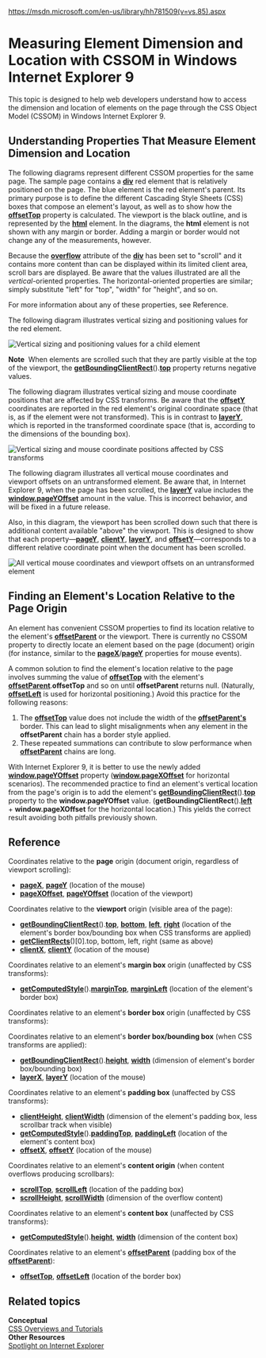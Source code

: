 <a href="https://msdn.microsoft.com/en-us/library/hh781509(v=vs.85).aspx">https://msdn.microsoft.com/en-us/library/hh781509(v=vs.85).aspx</a><div id="articleHeader"><h1>Measuring Element Dimension and Location with CSSOM in Windows Internet Explorer 9</h1></div>
  
  

<p>This topic is designed to help web developers understand how to access the dimension and location of elements on the page through the CSS Object Model (CSSOM) in Windows Internet Explorer 9.</p>
<h2>Understanding Properties That Measure Element Dimension and Location</h2>
<p>The following diagrams represent different CSSOM properties for the same page. The sample page contains a <a href="https://msdn.microsoft.com/en-us/library/ms535240(v=vs.85).aspx" target="_blank"><strong>div</strong></a> red element that is relatively positioned on the page. The blue element is the red element's parent. Its primary purpose is to define the different Cascading Style Sheets (CSS) boxes that compose an element's layout, as well as to show how the <a href="https://msdn.microsoft.com/en-us/library/ms534303(v=vs.85).aspx" target="_blank"><strong>offsetTop</strong></a> property is calculated. The viewport is the black outline, and is represented by the <a href="https://msdn.microsoft.com/en-us/library/ms535255(v=vs.85).aspx" target="_blank"><strong>html</strong></a> element. In the diagrams, the <strong>html</strong> element is not shown with any margin or border. Adding a margin or border would not change any of the measurements, however.</p>
<p>Because the <a href="https://msdn.microsoft.com/en-us/library/ms530824(v=vs.85).aspx" target="_blank"><strong>overflow</strong></a> attribute of the <a href="https://msdn.microsoft.com/en-us/library/ms535240(v=vs.85).aspx" target="_blank"><strong>div</strong></a> has been set to "scroll" and it contains more content than can be displayed within its limited client area, scroll bars are displayed. Be aware that the values illustrated are all the <em>vertical</em>-oriented properties. The horizontal-oriented properties are similar; simply substitute "left" for "top", "width" for "height", and so on.</p>
<p>For more information about any of these properties, see Reference.</p>
<p>The following diagram illustrates vertical sizing and positioning values for the red element.</p>
<p><div class="readableLargeImageContainer"><img src="https://i-msdn.sec.s-msft.com/dynimg/IC561968.png" alt="Vertical sizing and positioning values for a child element" title="Vertical sizing and positioning values for a child element" id="ie9_positioning1" /></div></p>
<div><strong>Note</strong>  When elements are scrolled such that they are partly visible at the top of the viewport, the <a href="https://msdn.microsoft.com/en-us/library/ms536433(v=vs.85).aspx" target="_blank"><strong>getBoundingClientRect</strong></a>().<a href="https://msdn.microsoft.com/en-us/library/ms534688(v=vs.85).aspx" target="_blank"><strong>top</strong></a> property returns negative values.</div>
<p>The following diagram illustrates vertical sizing and mouse coordinate positions that are affected by CSS transforms. Be aware that the <a href="https://msdn.microsoft.com/en-us/library/ms534306(v=vs.85).aspx" target="_blank"><strong>offsetY</strong></a> coordinates are reported in the red element's original coordinate space (that is, as if the element were not transformed). This is in contrast to <a href="https://msdn.microsoft.com/en-us/library/gg130968(v=vs.85).aspx" target="_blank"><strong>layerY</strong></a>, which is reported in the transformed coordinate space (that is, according to the dimensions of the bounding box).</p>
<p><div class="readableLargeImageContainer"><img src="https://i-msdn.sec.s-msft.com/dynimg/IC561969.png" alt="Vertical sizing and mouse coordinate positions affected by CSS transforms" title="Vertical sizing and mouse coordinate positions affected by CSS transforms" id="ie9_positioning2" /></div></p>
<p>The following diagram illustrates all vertical mouse coordinates and viewport offsets on an untransformed element. Be aware that, in Internet Explorer 9, when the page has been scrolled, the <a href="https://msdn.microsoft.com/en-us/library/gg130968(v=vs.85).aspx" target="_blank"><strong>layerY</strong></a> value includes the <a href="https://msdn.microsoft.com/en-us/library/ff974684(v=vs.85).aspx" target="_blank"><strong>window.pageYOffset</strong></a> amount in the value. This is incorrect behavior, and will be fixed in a future release.</p>
<p>Also, in this diagram, the viewport has been scrolled down such that there is additional content available "above" the viewport. This is designed to show that each property—<a href="https://msdn.microsoft.com/en-us/library/ff974656(v=vs.85).aspx" target="_blank"><strong>pageY</strong></a>, <a href="https://msdn.microsoft.com/en-us/library/ms533568(v=vs.85).aspx" target="_blank"><strong>clientY</strong></a>, <a href="https://msdn.microsoft.com/en-us/library/gg130968(v=vs.85).aspx" target="_blank"><strong>layerY</strong></a>, and <a href="https://msdn.microsoft.com/en-us/library/ms534306(v=vs.85).aspx" target="_blank"><strong>offsetY</strong></a>—corresponds to a different relative coordinate point when the document has been scrolled.</p>
<p><div class="readableLargeImageContainer"><img src="https://i-msdn.sec.s-msft.com/dynimg/IC561970.png" alt="All vertical mouse coordinates and viewport offsets on an untransformed element" title="All vertical mouse coordinates and viewport offsets on an untransformed element" id="ie9_positioning3" /></div></p>
<h2>Finding an Element's Location Relative to the Page Origin</h2>
<p>An element has convenient CSSOM properties to find its location relative to the element's <a href="https://msdn.microsoft.com/en-us/library/ms534302(v=vs.85).aspx" target="_blank"><strong>offsetParent</strong></a> or the viewport. There is currently no CSSOM property to directly locate an element based on the page (document) origin (for instance, similar to the <a href="https://msdn.microsoft.com/en-us/library/ff974655(v=vs.85).aspx" target="_blank"><strong>pageX</strong></a>/<a href="https://msdn.microsoft.com/en-us/library/ff974656(v=vs.85).aspx" target="_blank"><strong>pageY</strong></a> properties for mouse events).</p>
<p>A common solution to find the element's location relative to the page involves summing the value of <a href="https://msdn.microsoft.com/en-us/library/ms534303(v=vs.85).aspx" target="_blank"><strong>offsetTop</strong></a> with the element's <a href="https://msdn.microsoft.com/en-us/library/ms534302(v=vs.85).aspx" target="_blank"><strong>offsetParent</strong></a>.<strong>offsetTop</strong> and so on until <strong>offsetParent</strong> returns null. (Naturally, <a href="https://msdn.microsoft.com/en-us/library/ms534200(v=vs.85).aspx" target="_blank"><strong>offsetLeft</strong></a> is used for horizontal positioning.) Avoid this practice for the following reasons:</p>
<ol>
<li>The <a href="https://msdn.microsoft.com/en-us/library/ms534303(v=vs.85).aspx" target="_blank"><strong>offsetTop</strong></a> value does not include the width of the <a href="https://msdn.microsoft.com/en-us/library/ms534302(v=vs.85).aspx" target="_blank"><strong>offsetParent's</strong></a> border. This can lead to slight misalignments when any element in the <strong>offsetParent</strong> chain has a border style applied.</li>
<li>These repeated summations can contribute to slow performance when <a href="https://msdn.microsoft.com/en-us/library/ms534302(v=vs.85).aspx" target="_blank"><strong>offsetParent</strong></a> chains are long.</li>
</ol>
<p>With Internet Explorer 9, it is better to use the newly added <a href="https://msdn.microsoft.com/en-us/library/ff974684(v=vs.85).aspx" target="_blank"><strong>window.pageYOffset</strong></a> property (<a href="https://msdn.microsoft.com/en-us/library/ff974683(v=vs.85).aspx" target="_blank"><strong>window.pageXOffset</strong></a> for horizontal scenarios). The recommended practice to find an element's vertical location from the page's origin is to add the element's <a href="https://msdn.microsoft.com/en-us/library/ms536433(v=vs.85).aspx" target="_blank"><strong>getBoundingClientRect</strong></a>().<a href="https://msdn.microsoft.com/en-us/library/ms534688(v=vs.85).aspx" target="_blank"><strong>top</strong></a> property to the <strong>window.pageYOffset</strong> value. (<strong>getBoundingClientRect</strong>().<a href="https://msdn.microsoft.com/en-us/library/ms534099(v=vs.85).aspx" target="_blank"><strong>left</strong></a> + <strong>window.pageXOffset</strong> for the horizontal location.) This yields the correct result avoiding both pitfalls previously shown.</p>
<h2>Reference</h2>
<p>Coordinates relative to the <strong>page</strong> origin (document origin, regardless of viewport scrolling):</p>
<ul>
<li>
<a href="https://msdn.microsoft.com/en-us/library/ff974655(v=vs.85).aspx" target="_blank"><strong>pageX</strong></a>, <a href="https://msdn.microsoft.com/en-us/library/ff974656(v=vs.85).aspx" target="_blank"><strong>pageY</strong></a> (location of the mouse)</li>
<li>
<a href="https://msdn.microsoft.com/en-us/library/ff974683(v=vs.85).aspx" target="_blank"><strong>pageXOffset</strong></a>, <a href="https://msdn.microsoft.com/en-us/library/ff974684(v=vs.85).aspx" target="_blank"><strong>pageYOffset</strong></a> (location of the viewport)</li>
</ul>
<p>Coordinates relative to the <strong>viewport</strong> origin (visible area of the page):</p>
<ul>
<li>
<a href="https://msdn.microsoft.com/en-us/library/ms536433(v=vs.85).aspx" target="_blank"><strong>getBoundingClientRect</strong></a>().<a href="https://msdn.microsoft.com/en-us/library/ms534688(v=vs.85).aspx" target="_blank"><strong>top</strong></a>, <a href="https://msdn.microsoft.com/en-us/library/ms533535(v=vs.85).aspx" target="_blank"><strong>bottom</strong></a>, <a href="https://msdn.microsoft.com/en-us/library/ms534099(v=vs.85).aspx" target="_blank"><strong>left</strong></a>, <a href="https://msdn.microsoft.com/en-us/library/ms534374(v=vs.85).aspx" target="_blank"><strong>right</strong></a> (location of the element's border box/bounding box when CSS transforms are applied)</li>
<li>
<a href="https://msdn.microsoft.com/en-us/library/ms536435(v=vs.85).aspx" target="_blank"><strong>getClientRects</strong></a>()[0].top, bottom, left, right (same as above)</li>
<li>
<a href="https://msdn.microsoft.com/en-us/library/ms533567(v=vs.85).aspx" target="_blank"><strong>clientX</strong></a>, <a href="https://msdn.microsoft.com/en-us/library/ms533568(v=vs.85).aspx" target="_blank"><strong>clientY</strong></a> (location of the mouse)</li>
</ul>
<p>Coordinates relative to an element's <strong>margin box</strong> origin (unaffected by CSS transforms):</p>
<ul>
<li>
<a href="https://msdn.microsoft.com/en-us/library/ff975168(v=vs.85).aspx" target="_blank"><strong>getComputedStyle</strong></a>().<a href="https://msdn.microsoft.com/en-us/library/ms530808(v=vs.85).aspx" target="_blank"><strong>marginTop</strong></a>, <a href="https://msdn.microsoft.com/en-us/library/ms530804(v=vs.85).aspx" target="_blank"><strong>marginLeft</strong></a> (location of the element's border box)</li>
</ul>
<p>Coordinates relative to an element's <strong>border box</strong> origin (unaffected by CSS transforms):</p>

<p>Coordinates relative to an element's <strong>border box/bounding box</strong> (when CSS transforms are applied):</p>
<ul>
<li>
<a href="https://msdn.microsoft.com/en-us/library/ms536433(v=vs.85).aspx" target="_blank"><strong>getBoundingClientRect</strong></a>().<a href="https://msdn.microsoft.com/en-us/library/ff974674(v=vs.85).aspx" target="_blank"><strong>height</strong></a>, <a href="https://msdn.microsoft.com/en-us/library/ff974675(v=vs.85).aspx" target="_blank"><strong>width</strong></a> (dimension of element's border box/bounding box)</li>
<li>
<a href="https://msdn.microsoft.com/en-us/library/gg130967(v=vs.85).aspx" target="_blank"><strong>layerX</strong></a>, <a href="https://msdn.microsoft.com/en-us/library/gg130968(v=vs.85).aspx" target="_blank"><strong>layerY</strong></a> (location of the mouse)</li>
</ul>
<p>Coordinates relative to an element's <strong>padding box</strong> (unaffected by CSS transforms):</p>
<ul>
<li>
<a href="https://msdn.microsoft.com/en-us/library/ms533563(v=vs.85).aspx" target="_blank"><strong>clientHeight</strong></a>, <a href="https://msdn.microsoft.com/en-us/library/ms533566(v=vs.85).aspx" target="_blank"><strong>clientWidth</strong></a> (dimension of the element's padding box, less scrollbar track when visible)</li>
<li>
<a href="https://msdn.microsoft.com/en-us/library/ff975168(v=vs.85).aspx" target="_blank"><strong>getComputedStyle</strong></a>().<a href="https://msdn.microsoft.com/en-us/library/ms530839(v=vs.85).aspx" target="_blank"><strong>paddingTop</strong></a>, <a href="https://msdn.microsoft.com/en-us/library/ms530835(v=vs.85).aspx" target="_blank"><strong>paddingLeft</strong></a> (location of the element's content box)</li>
<li>
<a href="https://msdn.microsoft.com/en-us/library/ms534305(v=vs.85).aspx" target="_blank"><strong>offsetX</strong></a>, <a href="https://msdn.microsoft.com/en-us/library/ms534306(v=vs.85).aspx" target="_blank"><strong>offsetY</strong></a> (location of the mouse)</li>
</ul>
<p>Coordinates relative to an element's <strong>content origin</strong> (when content overflows producing scrollbars):</p>
<ul>
<li>
<a href="https://msdn.microsoft.com/en-us/library/ms534618(v=vs.85).aspx" target="_blank"><strong>scrollTop</strong></a>, <a href="https://msdn.microsoft.com/en-us/library/ms534617(v=vs.85).aspx" target="_blank"><strong>scrollLeft</strong></a> (location of the padding box)</li>
<li>
<a href="https://msdn.microsoft.com/en-us/library/ms534615(v=vs.85).aspx" target="_blank"><strong>scrollHeight</strong></a>, <a href="https://msdn.microsoft.com/en-us/library/ms534619(v=vs.85).aspx" target="_blank"><strong>scrollWidth</strong></a> (dimension of the overflow content)</li>
</ul>
<p>Coordinates relative to an element's <strong>content box</strong> (unaffected by CSS transforms):</p>
<ul>
<li>
<a href="https://msdn.microsoft.com/en-us/library/ff975168(v=vs.85).aspx" target="_blank"><strong>getComputedStyle</strong></a>().<a href="https://msdn.microsoft.com/en-us/library/ms530765(v=vs.85).aspx" target="_blank"><strong>height</strong></a>, <a href="https://msdn.microsoft.com/en-us/library/ms531183(v=vs.85).aspx" target="_blank"><strong>width</strong></a> (dimension of the content box)</li>
</ul>
<p>Coordinates relative to an element's <a href="https://msdn.microsoft.com/en-us/library/ms534302(v=vs.85).aspx" target="_blank"><strong>offsetParent</strong></a> (padding box of the <a href="https://msdn.microsoft.com/en-us/library/ms534302(v=vs.85).aspx" target="_blank"><strong>offsetParent</strong></a>):</p>
<ul>
<li>
<a href="https://msdn.microsoft.com/en-us/library/ms534303(v=vs.85).aspx" target="_blank"><strong>offsetTop</strong></a>, <a href="https://msdn.microsoft.com/en-us/library/ms534200(v=vs.85).aspx" target="_blank"><strong>offsetLeft</strong></a> (location of the border box)</li>
</ul>
<h2>Related topics</h2>
<dl>
<dt><strong>Conceptual</strong></dt>
<dt>
<a href="https://msdn.microsoft.com/en-us/library/bg124103(v=vs.85).aspx" target="_blank">CSS Overviews and Tutorials</a>
</dt>
<dt><strong>Other Resources</strong></dt>
<dt><a href="http://go.microsoft.com/fwlink/p/?LinkId=219155" target="_blank">Spotlight on Internet Explorer</a></dt>
</dl>
<br /><br />